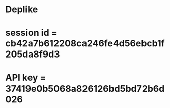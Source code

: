 # Deplike
# session id = cb42a7b612208ca246fe4d56ebcb1f205da8f9d3
# API key = 37419e0b5068a826126bd5bd72b6d026
